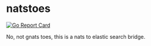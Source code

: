 # natstoes

[![Go Report Card](https://goreportcard.com/badge/github.com/mlctrez/natstoes)](https://goreportcard.com/report/github.com/mlctrez/natstoes)

No, not gnats toes, this is a nats to elastic search bridge.